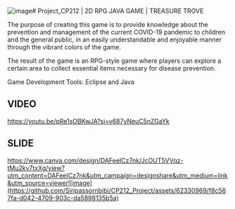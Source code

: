 ![image](https://github.com/Siripassornbibi/CP212_Project/assets/62330969/53a7c349-9f93-4962-aba2-8030088fb22c)# Project_CP212 | 2D RPG JAVA GAME | TREASURE TROVE

The purpose of creating this game is to provide knowledge about the prevention and management of the current COVID-19 pandemic 
to children and the general public, in an easily understandable and enjoyable manner through the vibrant colors of the game.

The result of the game is an RPG-style game where players can explore a certain area to collect essential items necessary for disease prevention.

Game Development Tools: Eclipse and Java

VIDEO 
------------------------------------------------------------------------------------------------------------------
https://youtu.be/pRe1sOBKwJA?si=v687yNeuC5nZGaYk

SLIDE
------------------------------------------------------------------------------------------------------------------
https://www.canva.com/design/DAFeeICz7nk/JcOUT5VVqz-tMu2kv7txXg/view?utm_content=DAFeeICz7nk&utm_campaign=designshare&utm_medium=link&utm_source=viewer![image](https://github.com/Siripassornbibi/CP212_Project/assets/62330969/f8c567fa-d042-4709-903c-da5898135b5a)
